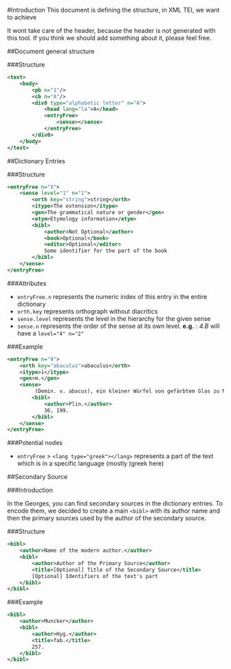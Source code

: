 #Introduction
This document is defining the structure, in XML TEI, we want to achieve

It wont take care of the header, because the header is not generated with this tool. If you think we should add something about it, please feel free.

##Document general structure

###Structure

```xml
<text>
	<body>
		<pb n="1"/>
		<cb n="A"/>
		<div0 type="alphabetic letter" n="A">
			<head lang="la">A</head>
			<entryFree>
				<sense></sense>
			</entryFree>
		</div0>
	</body>
</text>
```

##Dictionary Entries

###Structure
```xml
<entryFree n="X">
	<sense level="1" n="1">
		<orth key="string">string</orth>
		<itype>The extension</itype>
		<gen>The grammatical nature or gender</gen>
		<etym>Etymology information</etym>
		<bibl>
			<author>Not Optional</author>
			<book>Optional</book>
			<editor>Optional</editor>
			Some identifier for the part of the book
		</bibl>
	</sense>
</entryFree>
```

###Attributes
- `entryFree.n` represents the numeric index of this entry in the entire dictionary
- `orth.key` represents orthograph without diacritics
- `sense.level` represents the level in the hierarchy for the given sense
- `sense.n` represents the order of the sense at its own level. **e.g.** : *4.B* will have a `level="4" n="2"`

###Example
```xml
<entryFree n="9">
	<orth key="abaculus">abaculus</orth>
	<itype>ī</itype>
	<gen>m.</gen>
	<sense>
		 (Demin. v. abacus), ein kleiner Würfel von gefärbtem Glas zu Mosaikarbeiten, 
		<bibl>
			<author>Plin.</author>
			36, 199.
		</bibl>
	</sense>
</entryFree>
```

###Potential nodes
- `entryFree` > `<lang type="greek"></lang>` represents a part of the text which is in a specific language (mostly )greek here)


##Secondary Source

###Introduction

In the Georges, you can find secondary sources in the dictionary entries. To encode them, we decided to create a main `<bibl>` with its author name and then the primary sources used by the author of the secondary source.

###Structure
```xml
<bibl>
	<author>Name of the modern author.</author>
	<bibl>
		<author>Author of the Primary Source</author>
		<title>[Optional] Title of the Secondary Source</title>
		[Optional] Identifiers of the text's part
	</bibl>
</bibl>
```

###Example
```xml
<bibl>
	<author>Muncker</author>
	<bibl>
		<author>Hyg.</author>
		<title>fab.</title>
		257.
	</bibl>
</bibl>
```